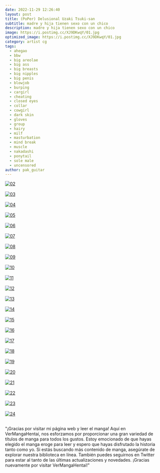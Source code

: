 ```yaml
---
date: 2022-11-29 12:26:40
layout: post
title: (PoPer) Delusional Uzaki Tsuki-san
subtitle: madre y hija tienen sexo con un chico
description: madre y hija tienen sexo con un chico
image: https://i.postimg.cc/XJ9DKwqY/01.jpg
optimized_image: https://i.postimg.cc/XJ9DKwqY/01.jpg
category: artist cg
tags:
  - ahegao
  - bbw
  - big areolae
  - big ass
  - big breasts
  - big nipples
  - big penis
  - blowjob
  - burping
  - cargirl
  - cheating
  - closed eyes
  - collar
  - cowgirl
  - dark skin
  - gloves
  - group
  - hairy
  - milf
  - masturbation
  - mind break
  - muscle
  - nakadashi
  - ponytail
  - sole male
  - uncensored
author: pak_guitar
---
```


<a href="https://postimg.cc/bs2Ryh2w" target="_blank"><img src="https://i.postimg.cc/Kv0p5cGB/02.jpg" alt="02"/></a><br/><br/>
<a href="https://postimg.cc/Sn679fd0" target="_blank"><img src="https://i.postimg.cc/zGMd9dRf/03.jpg" alt="03"/></a><br/><br/>
<a href="https://postimg.cc/LhWTFX5W" target="_blank"><img src="https://i.postimg.cc/CLh6Dngw/04.jpg" alt="04"/></a><br/><br/>
<a href="https://postimg.cc/CRTsdQjH" target="_blank"><img src="https://i.postimg.cc/L8hCQd57/05.jpg" alt="05"/></a><br/><br/>
<a href="https://postimg.cc/RJWLnrsG" target="_blank"><img src="https://i.postimg.cc/vTzqkbWR/06.jpg" alt="06"/></a><br/><br/>
<a href="https://postimg.cc/Cd5N2DhD" target="_blank"><img src="https://i.postimg.cc/9Xtnrtsx/07.jpg" alt="07"/></a><br/><br/>
<a href="https://postimg.cc/7GsN6PVf" target="_blank"><img src="https://i.postimg.cc/br8VmsSH/08.jpg" alt="08"/></a><br/><br/>
<a href="https://postimg.cc/Z9JPxvsW" target="_blank"><img src="https://i.postimg.cc/9f7xVGGY/09.jpg" alt="09"/></a><br/><br/>
<a href="https://postimg.cc/Nyb6JGZp" target="_blank"><img src="https://i.postimg.cc/xCV6dc5D/10.jpg" alt="10"/></a><br/><br/>
<a href="https://postimg.cc/fkVcCNCf" target="_blank"><img src="https://i.postimg.cc/3rBtKrDV/11.jpg" alt="11"/></a><br/><br/>
<a href="https://postimg.cc/jLNzV4GW" target="_blank"><img src="https://i.postimg.cc/hPZMdCs0/12.jpg" alt="12"/></a><br/><br/>
<a href="https://postimg.cc/ftrxs2zd" target="_blank"><img src="https://i.postimg.cc/XqVxwmts/13.jpg" alt="13"/></a><br/><br/>
<a href="https://postimg.cc/cgHQVySZ" target="_blank"><img src="https://i.postimg.cc/rmGQRMZd/14.jpg" alt="14"/></a><br/><br/>
<a href="https://postimg.cc/T55n3V14" target="_blank"><img src="https://i.postimg.cc/T1C0QQ6f/15.jpg" alt="15"/></a><br/><br/>
<a href="https://postimg.cc/23g4XKXR" target="_blank"><img src="https://i.postimg.cc/8Pzts8R5/16.jpg" alt="16"/></a><br/><br/>
<a href="https://postimg.cc/9DhycqhL" target="_blank"><img src="https://i.postimg.cc/htJsb93R/17.jpg" alt="17"/></a><br/><br/>
<a href="https://postimg.cc/87mMcPkN" target="_blank"><img src="https://i.postimg.cc/8zqHyjqJ/18.jpg" alt="18"/></a><br/><br/>
<a href="https://postimg.cc/94XT75zT" target="_blank"><img src="https://i.postimg.cc/yNcT27Hf/19.jpg" alt="19"/></a><br/><br/>
<a href="https://postimg.cc/1gWF0CNd" target="_blank"><img src="https://i.postimg.cc/0QvCsh59/20.jpg" alt="20"/></a><br/><br/>
<a href="https://postimg.cc/vgcV0rrZ" target="_blank"><img src="https://i.postimg.cc/PxMQrKNY/21.jpg" alt="21"/></a><br/><br/>
<a href="https://postimg.cc/R6ynyWdQ" target="_blank"><img src="https://i.postimg.cc/fyTj3X0F/22.jpg" alt="22"/></a><br/><br/>
<a href="https://postimg.cc/wRNsp9bK" target="_blank"><img src="https://i.postimg.cc/prGQKTfd/23.jpg" alt="23"/></a><br/><br/>
<a href="https://postimg.cc/0rKSmC5t" target="_blank"><img src="https://i.postimg.cc/xjt3wswS/24.jpg" alt="24"/></a><br/><br/>


"¡Gracias por visitar mi página web y leer el manga! Aquí en VerMangaHentai, nos esforzamos por proporcionar una gran variedad de títulos de manga para todos los gustos. Estoy emocionado de que hayas elegido el manga eroge para leer y espero que hayas disfrutado la historia tanto como yo. Si estás buscando más contenido de manga, asegúrate de explorar nuestra biblioteca en línea. También puedes seguirnos en Twitter para estar al tanto de las últimas actualizaciones y novedades. ¡Gracias nuevamente por visitar VerMangaHentai!"
















